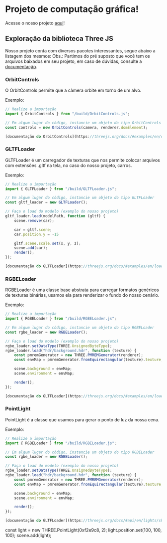 # Projeto de computação gráfica!

Acesse o nosso projeto [aqui](https://flaviotech.github.io/projeto_computacao_grafica/)!

## Exploração da biblioteca Three JS
Nosso projeto conta com diversos pacotes interessantes, segue abaixo a listagem dos mesmos:
Obs.: Partimos do pré suposto que você tem os arquivos baixados em seu projeto, em caso de dúvidas,
consulte a [documentação](https://threejs.org/docs/index.html#manual/en/introduction/Creating-a-scene).

### OrbitControls
O OrbitControls permite que a câmera orbite em torno de um alvo.

Exemplo:
```js
// Realize a importação
import { OrbitControls } from "/build/OrbitControls.js";

// Em algum lugar do código, instancie um objeto do tipo OrbitControls
const controls = new OrbitControls(camera, renderer.domElement);

[documentação do OrbitControls](https://threejs.org/docs/#examples/en/controls/OrbitControls)
```

### GLTFLoader
GLTFLoader é um carregador de texturas que nos permite colocar arquivos
com extensões .gltf na tela, no caso do nosso projeto, carros.

Exemplo:
```js
// Realize a importação
import { GLTFLoader } from "/build/GLTFLoader.js";

// Em algum lugar do código, instancie um objeto do tipo GLTFLoader
const gltf_loader = new GLTFLoader();

// Faça o load do modelo (exemplo do nosso projeto)
gltf_loader.load(modelPath, function (gltf) {
    scene.remove(car);

    car = gltf.scene;
    car.position.y = -15

    gltf.scene.scale.set(x, y, z);
    scene.add(car);
    render();
});

[documentação do GLTFLoader](https://threejs.org/docs/#examples/en/loaders/GLTFLoader)
```

### RGBELoader
RGBELoader é uma classe base abstrata para carregar formatos genéricos de texturas binárias,
usamos ela para renderizar o fundo do nosso cenário.

Exemplo:
```js
// Realize a importação
import { RGBELoader } from "/build/RGBELoader.js";

// Em algum lugar do código, instancie um objeto do tipo RGBELoader
const rgbe_loader = new RGBELoader();

// Faça o load do modelo (exemplo do nosso projeto)
rgbe_loader.setDataType(THREE.UnsignedByteType);
rgbe_loader.load("hdr/background.hdr", function (texture) {
    const pmremGenerator = new THREE.PMREMGenerator(renderer);
    const envMap = pmremGenerator.fromEquirectangular(texture).texture;

    scene.background = envMap;
    scene.environment = envMap;

    render();
});

[documentação do GLTFLoader](https://threejs.org/docs/#examples/en/loaders/GLTFLoader)
```

### PointLight
PointLight é a classe que usamos para gerar o ponto de luz da nossa cena.

Exemplo:
```js
// Realize a importação
import { RGBELoader } from "/build/RGBELoader.js";

// Em algum lugar do código, instancie um objeto do tipo RGBELoader
const rgbe_loader = new RGBELoader();

// Faça o load do modelo (exemplo do nosso projeto)
rgbe_loader.setDataType(THREE.UnsignedByteType);
rgbe_loader.load("hdr/background.hdr", function (texture) {
    const pmremGenerator = new THREE.PMREMGenerator(renderer);
    const envMap = pmremGenerator.fromEquirectangular(texture).texture;

    scene.background = envMap;
    scene.environment = envMap;

    render();
});

[documentação do GLTFLoader](https://threejs.org/docs/#api/en/lights/shadows/PointLightShadow)
```

const light = new THREE.PointLight(0xf2e9c8, 2);
light.position.set(100, 100, 100);
scene.add(light);
